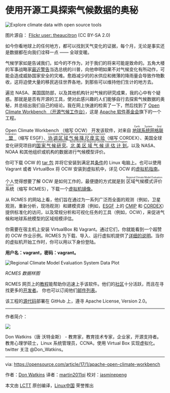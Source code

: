 使用开源工具探索气候数据的奥秘
============================================================

 ![Explore climate data with open source tools](https://opensource.com/sites/default/files/styles/image-full-size/public/images/business/bus-cloud.png?itok=bdROR1aE "Explore climate data with open source tools") 

图片源自： [Flickr user: theaucitron][2] (CC BY-SA 2.0)

如今你看地球上的任何地方，都可以找到天气变化的证据，每个月，无论是事实还是数据都在向我们诠释一点 —— 全球变暖。

气候学家如是告诫我们，如今的不作为，对于我们的将来可能是致命的。五角大楼的军事战略家[最近警告][3]当选总统的川普，向他申明如果不对气候变化有所动作，可能会造成威胁国家安全的灾难。愈趋减少的的水供应和微薄的降雨量会导致作物歉收，这将迫使大量的移民逃往世界各地，到那些可以维持他们生计的地方去。

遍览 NASA、美国国防部，以及其他机构针对气候的研究成果，我的心中有个疑惑。那就是是否有开源的工具，使对此感兴趣的人们能够自行去探索气候数据的奥秘，并总结出我们自己的结论。我在网上快速的检索了一下，然后找到了 [Open Climate Workbench （开源气候工作台）][4]，这是 [Apache 软件基金会][5]旗下的一个工程。

Open Climate Workbench （缩写 OCW） 开发该软件，对来自 [<ruby>地球系统网格联盟<rt>Earth System Grid Federation</rt></ruby>][6]（缩写 ESGF）、[<ruby>协调区域气候降尺度实验<rt>Coordinated Regional Climate Downscaling Experiment</rt></ruby>][7]（缩写 CORDEX）、美国全球变化研究项目的[<ruby>国家气候研究<rt> National Climate Assessment</rt></ruby>][8]、[<ruby>北美区域气候评估计划<rt>North American Regional Climate Assessment Program</rt></ruby>][9]，以及 NASA、NOAA 和其他组织或机构的数据进行气候模型评价。

你可下载 OCW 的 [tar 包][10] 并将它安装到满足其[条件][11]的 Linux 电脑上。也可以使用 Vagrant 或者 VirtualBox 将 OCW 安装到虚拟机中，详见 OCW 的[虚拟机指南][12]。  

个人觉得想要了解 OCW 是如何工作的，最便捷的方式就是到 <ruby>区域气候模式评价系统<rt>Regional Climate Model Evaluation System </rt></ruby> （缩写 RCMES），下载一个[虚拟机镜像][13]。

从 RCMES 的网站上看，他们旨在通过为一系列广泛而全面的观测（例如，卫星观测，重新分析，现场观测）和建模资源（例如，[ESGF][16] 上的 [CMIP][14] 和 [CORDEX][15]）提供标准化的访问，以及常规分析和可视化任务的工具（例如，OCW），来促进气候和地球系统模型的区域规模评估。

你需要在宿主机上安装 VirtualBox 和 Vagrant。通过它们，你就能看到一个超赞的 OCW 作业示例。RCMES 为下载、导入、运行虚拟机提供了[详细的说明][17]。当你的虚拟机开始工作时，你可以用以下身份登陆。

**用户名：vagrant，密码：vagrant。**

 ![Regional Climate Model Evaluation System Data Plot](https://opensource.com/sites/default/files/rcmes_data_plot.png "Regional Climate Model Evaluation System Data Plot") 

*RCMES 数据样图*

RCMES 网页上的[教程][18]能帮助你迅速上手该软件。他们的[社区][19]十分活跃，而且在寻找更多的[开发者][20]。 你也可以订阅他们[邮件列表][21]。

该工程的[源代码][22]部署在 GitHub 上，遵寻 Apache License, Version 2.0。

--------------------------------------------------------------------------------
作者简介：

![](https://opensource.com/sites/default/files/styles/profile_pictures/public/donw2-crop.jpg?itok=OqOYd3A8)

Don Watkins（唐 沃特金斯） - 教育家，教育技术专家，企业家，开源支持者。教育心理学硕士，Linux 系统管理员，CCNA，使用 Virtual Box 实现虚拟化。twitter 关注 @Don_Watkins。

--------------------------------------------------------------------------------

via: https://opensource.com/article/17/1/apache-open-climate-workbench

作者：[Don Watkins][a]
译者：[martin2011qi](https://github.com/martin2011qi)
校对：[jasminepeng](https://github.com/jasminepeng)

本文由 [LCTT](https://github.com/LCTT/TranslateProject) 原创编译，[Linux中国](https://linux.cn/) 荣誉推出

[a]:https://opensource.com/users/don-watkins
[1]:https://opensource.com/article/17/1/apache-open-climate-workbench?rate=Hv4_T-1gbcRNsiP9jnevzP1OTNKHIyQLXwqdjnBy2Bs
[2]:https://www.flickr.com/photos/theaucitron/5810163712/in/photolist-5p9nh3-6EkSKG-6EgGEF-9hYBcr-abCSpq-9zbjDz-4PVqwm-9RqBfq-abA2T4-4nXfwv-9RQkdN-dmjSdA-84o2ER-abA2Wp-ehyhPC-7oFYrc-4nvqBz-csMQXb-nRegFf-ntS23C-nXRyaB-6Xw3Mq-cRMaCq-b6wkkP-7u8sVQ-yqcg-6fTmk7-bzm3vU-6Xw3vL-6EkzCQ-d3W8PG-5MoveP-oMWsyY-jtMME6-XEMwS-2SeRXT-d2hjzJ-p2ZZVZ-7oFYoX-84r6Mo-cCizvm-gnnsg5-77YfPx-iDjqK-8gszbW-6MUZEZ-dhtwtk-gmpTob-6TBJ8p-mWQaAC/
[3]:https://www.scientificamerican.com/article/military-leaders-urge-trump-to-see-climate-as-a-security-threat/
[4]:https://climate.apache.org/
[5]:https://www.apache.org/
[6]:http://esgf.llnl.gov/
[7]:http://www.cordex.org/
[8]:http://nca2014.globalchange.gov/
[9]:http://www.narccap.ucar.edu/
[10]:http://climate.apache.org/downloads.html
[11]:http://climate.apache.org/downloads.html#prerequsites
[12]:https://cwiki.apache.org/confluence/display/CLIMATE/OCW+VM+-+A+Self+Contained+OCW+Environment
[13]:https://rcmes.jpl.nasa.gov/RCMES_Turtorial_data/RCMES_June09-2016.ova
[14]:http://cmip-pcmdi.llnl.gov/
[15]:http://www.cordex.org/
[16]:http://esgf.org/
[17]:https://rcmes.jpl.nasa.gov/content/running-rcmes-virtual-machine
[18]:https://rcmes.jpl.nasa.gov/content/tutorials-overview
[19]:http://climate.apache.org/community/get-involved.html
[20]:https://cwiki.apache.org/confluence/display/CLIMATE/Developer+Getting+Started+Guide
[21]:http://climate.apache.org/community/mailing-lists.html
[22]:https://github.com/apache/climate
